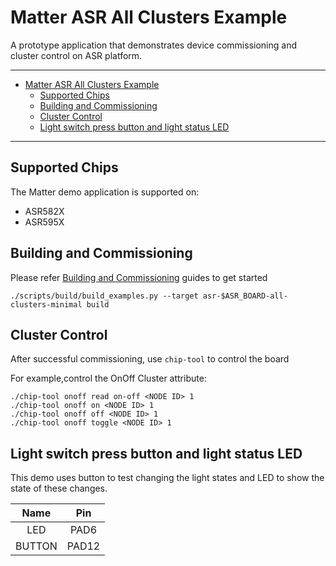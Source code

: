 # Matter ASR All Clusters Example

A prototype application that demonstrates device commissioning and cluster
control on ASR platform.

---

-   [Matter ASR All Clusters Example](#matter-asr-all-clusters-example)
    -   [Supported Chips](#supported-chips)
    -   [Building and Commissioning](#building-and-commissioning)
    -   [Cluster Control](#cluster-control)
    -   [Light switch press button and light status LED](#light-switch-press-button-and-light-status-led)

---

## Supported Chips

The Matter demo application is supported on:

-   ASR582X
-   ASR595X

## Building and Commissioning

Please refer
[Building and Commissioning](../../../docs/guides/asr_getting_started_guide.md#building-the-example-application)
guides to get started

```
./scripts/build/build_examples.py --target asr-$ASR_BOARD-all-clusters-minimal build
```

## Cluster Control

After successful commissioning, use `chip-tool` to control the board

For example,control the OnOff Cluster attribute:

```
./chip-tool onoff read on-off <NODE ID> 1
./chip-tool onoff on <NODE ID> 1
./chip-tool onoff off <NODE ID> 1
./chip-tool onoff toggle <NODE ID> 1
```

## Light switch press button and light status LED

This demo uses button to test changing the light states and LED to show the
state of these changes.

|  Name  |  Pin  |
| :----: | :---: |
|  LED   | PAD6  |
| BUTTON | PAD12 |
